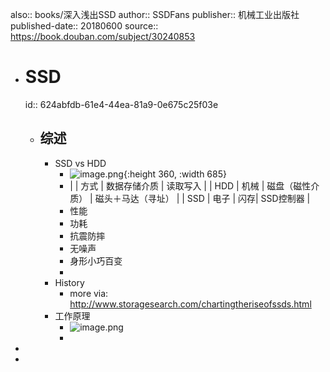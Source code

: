 also:: books/深入浅出SSD
author:: SSDFans
publisher:: 机械工业出版社
published-date:: 20180600
source:: https://book.douban.com/subject/30240853

- # SSD
  id:: 624abfdb-61e4-44ea-81a9-0e675c25f03e
  - ## 综述
    - SSD vs HDD
      - ![image.png](../assets/image_1649070532979_0.png){:height 360, :width 685}
      - |        | 方式 | 数据存储介质 | 读取写入 |
        | HDD | 机械 | 磁盘（磁性介质） | 磁头＋马达（寻址） |
        | SSD | 电子 | 闪存| SSD控制器 |
      - 性能
      - 功耗
      - 抗震防摔
      - 无噪声
      - 身形小巧百变
      -
    - History
      - more via: http://www.storagesearch.com/chartingtheriseofssds.html
    - 工作原理
      - ![image.png](../assets/image_1649076200396_0.png)
      -
-
-